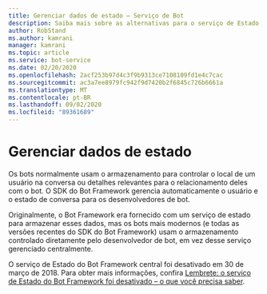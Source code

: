 ```yaml
---
title: Gerenciar dados de estado – Serviço de Bot
description: Saiba mais sobre as alternativas para o serviço de Estado do Bot preterido. Veja como controlar as informações sobre usuários e conversas sem usar esse serviço.
author: RobStand
ms.author: kamrani
manager: kamrani
ms.topic: article
ms.service: bot-service
ms.date: 02/20/2020
ms.openlocfilehash: 2acf253b97d4c3f9b9313ce7108109fd1e4c7cac
ms.sourcegitcommit: ac3a7ee8979fc942f9d7420b2f6845c726b6661a
ms.translationtype: MT
ms.contentlocale: pt-BR
ms.lasthandoff: 09/02/2020
ms.locfileid: "89361689"
---
```

# <a name="manage-state-data"></a>Gerenciar dados de estado

Os bots normalmente usam o armazenamento para controlar o local de um usuário na conversa ou detalhes relevantes para o relacionamento deles com o bot. O SDK do Bot Framework gerencia automaticamente o usuário e o estado de conversa para os desenvolvedores de bot. 

Originalmente, o Bot Framework era fornecido com um serviço de estado para armazenar esses dados, mas os bots mais modernos (e todas as versões recentes do SDK do Bot Framework) usam o armazenamento controlado diretamente pelo desenvolvedor de bot, em vez desse serviço gerenciado centralmente. 

O serviço de Estado do Bot Framework central foi desativado em 30 de março de 2018. Para obter mais informações, confira [Lembrete: o serviço de Estado do Bot Framework foi desativado – o que você precisa saber](https://blog.botframework.com/2018/04/02/reminder-the-bot-framework-state-service-has-been-retired-what-you-need-to-know/).
